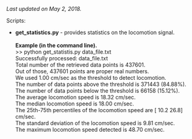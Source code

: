 <i>Last updated on May 2, 2018.</i>
<p>
Scripts:<br>
<ul>
<li>
<b>get_statistics.py</b> - provides statistics on the locomotion signal.<br><br>
<b>Example (in the command line).</b><br> >> python get_statistis.py data_file.txt<br>
Successfully processed: data_file.txt<br>
Total number of the retrieved data points is 437601.<br>
Out of those, 437601 points are proper real numbers.<br>
We used 1.00 cm/sec as the threshold to detect locomotion.<br>
The number of data points above the threshold is 371443 (84.88%).<br>
The number of data points below the threshold is 66158 (15.12%).<br>
The average locomotion speed is 18.32 cm/sec.<br>
The median locomotion speed is 18.00 cm/sec.<br>
The 25th-75th percentiles of the locomotion speed are [ 10.2  26.8] cm/sec.<br>
The standard deviation of the locomotion speed is 9.81 cm/sec.<br>
The maximum locomotion speed detected is 48.70 cm/sec.<br>
</li>
</ul>
